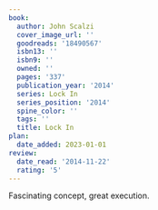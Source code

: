 ```yaml
---
book:
  author: John Scalzi
  cover_image_url: ''
  goodreads: '18490567'
  isbn13: ''
  isbn9: ''
  owned: ''
  pages: '337'
  publication_year: '2014'
  series: Lock In
  series_position: '2014'
  spine_color: ''
  tags: ''
  title: Lock In
plan:
  date_added: 2023-01-01
review:
  date_read: '2014-11-22'
  rating: '5'
---
```


Fascinating concept, great execution.
